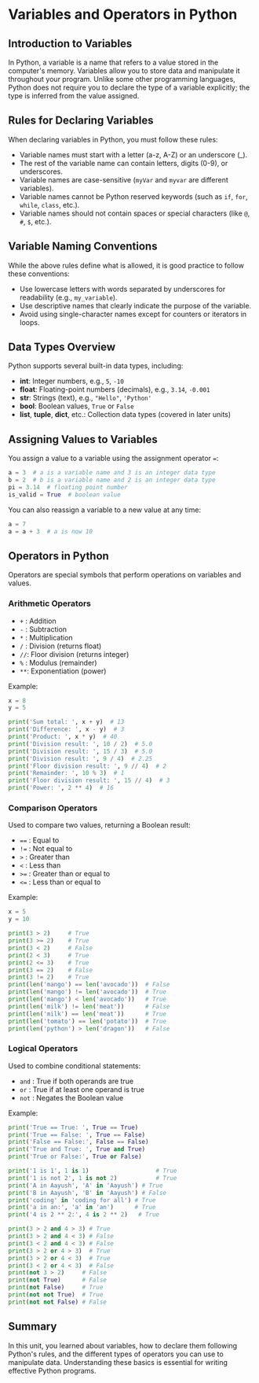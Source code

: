 # Variables and Operators in Python

## Introduction to Variables
In Python, a variable is a name that refers to a value stored in the computer's memory. Variables allow you to store data and manipulate it throughout your program. Unlike some other programming languages, Python does not require you to declare the type of a variable explicitly; the type is inferred from the value assigned.

## Rules for Declaring Variables
When declaring variables in Python, you must follow these rules:

- Variable names must start with a letter (a-z, A-Z) or an underscore (_).
- The rest of the variable name can contain letters, digits (0-9), or underscores.
- Variable names are case-sensitive (`myVar` and `myvar` are different variables).
- Variable names cannot be Python reserved keywords (such as `if`, `for`, `while`, `class`, etc.).
- Variable names should not contain spaces or special characters (like `@`, `#`, `$`, etc.).

## Variable Naming Conventions
While the above rules define what is allowed, it is good practice to follow these conventions:

- Use lowercase letters with words separated by underscores for readability (e.g., `my_variable`).
- Use descriptive names that clearly indicate the purpose of the variable.
- Avoid using single-character names except for counters or iterators in loops.

## Data Types Overview
Python supports several built-in data types, including:

- **int**: Integer numbers, e.g., `5`, `-10`
- **float**: Floating-point numbers (decimals), e.g., `3.14`, `-0.001`
- **str**: Strings (text), e.g., `"Hello"`, `'Python'`
- **bool**: Boolean values, `True` or `False`
- **list**, **tuple**, **dict**, etc.: Collection data types (covered in later units)

## Assigning Values to Variables
You assign a value to a variable using the assignment operator `=`:

```python
a = 3  # a is a variable name and 3 is an integer data type
b = 2  # b is a variable name and 2 is an integer data type
pi = 3.14  # floating point number
is_valid = True  # boolean value
```

You can also reassign a variable to a new value at any time:

```python
a = 7
a = a + 3  # a is now 10
```

## Operators in Python
Operators are special symbols that perform operations on variables and values.

### Arithmetic Operators
- `+` : Addition
- `-` : Subtraction
- `*` : Multiplication
- `/` : Division (returns float)
- `//`: Floor division (returns integer)
- `%` : Modulus (remainder)
- `**`: Exponentiation (power)

Example:

```python
x = 8
y = 5

print('Sum total: ', x + y)  # 13
print('Difference: ', x - y)  # 3
print('Product: ', x * y)  # 40
print('Division result: ', 10 / 2)  # 5.0
print('Division result: ', 15 / 3)  # 5.0
print('Division result: ', 9 / 4)  # 2.25
print('Floor division result: ', 9 // 4)  # 2
print('Remainder: ', 10 % 3)  # 1
print('Floor division result: ', 15 // 4)  # 3
print('Power: ', 2 ** 4)  # 16
```

### Comparison Operators
Used to compare two values, returning a Boolean result:

- `==` : Equal to
- `!=` : Not equal to
- `>`  : Greater than
- `<`  : Less than
- `>=` : Greater than or equal to
- `<=` : Less than or equal to

Example:

```python
x = 5
y = 10

print(3 > 2)     # True
print(3 >= 2)    # True
print(3 < 2)     # False
print(2 < 3)     # True
print(2 <= 3)    # True
print(3 == 2)    # False
print(3 != 2)    # True
print(len('mango') == len('avocado'))  # False
print(len('mango') != len('avocado'))  # True
print(len('mango') < len('avocado'))   # True
print(len('milk') != len('meat'))      # False
print(len('milk') == len('meat'))      # True
print(len('tomato') == len('potato'))  # True
print(len('python') > len('dragon'))   # False
```

### Logical Operators
Used to combine conditional statements:

- `and` : True if both operands are true
- `or`  : True if at least one operand is true
- `not` : Negates the Boolean value

Example:

```python
print('True == True: ', True == True)
print('True == False: ', True == False)
print('False == False:', False == False)
print('True and True: ', True and True)
print('True or False:', True or False)

print('1 is 1', 1 is 1)                   # True
print('1 is not 2', 1 is not 2)           # True
print('A in Aayush', 'A' in 'Aayush') # True
print('B in Aayush', 'B' in 'Aayush') # False
print('coding' in 'coding for all') # True
print('a in an:', 'a' in 'an')      # True
print('4 is 2 ** 2:', 4 is 2 ** 2)   # True

print(3 > 2 and 4 > 3) # True
print(3 > 2 and 4 < 3) # False
print(3 < 2 and 4 < 3) # False
print(3 > 2 or 4 > 3)  # True
print(3 > 2 or 4 < 3)  # True
print(3 < 2 or 4 < 3)  # False
print(not 3 > 2)     # False
print(not True)      # False
print(not False)     # True
print(not not True)  # True
print(not not False) # False
```

## Summary
In this unit, you learned about variables, how to declare them following Python's rules, and the different types of operators you can use to manipulate data. Understanding these basics is essential for writing effective Python programs.

